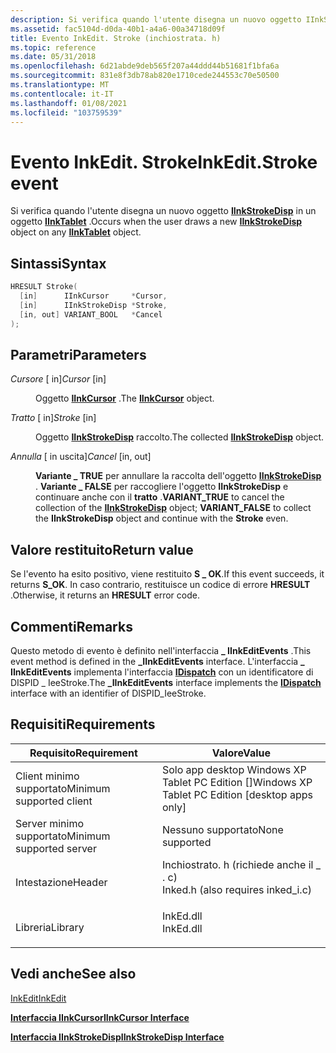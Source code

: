 ```yaml
---
description: Si verifica quando l'utente disegna un nuovo oggetto IInkStrokeDisp in un oggetto IInkTablet.
ms.assetid: fac5104d-d0da-40b1-a4a6-00a34718d09f
title: Evento InkEdit. Stroke (inchiostrata. h)
ms.topic: reference
ms.date: 05/31/2018
ms.openlocfilehash: 6d21abde9deb565f207a44ddd44b51681f1bfa6a
ms.sourcegitcommit: 831e8f3db78ab820e1710cede244553c70e50500
ms.translationtype: MT
ms.contentlocale: it-IT
ms.lasthandoff: 01/08/2021
ms.locfileid: "103759539"
---
```

# <a name="inkeditstroke-event"></a><span data-ttu-id="205a8-103">Evento InkEdit. Stroke</span><span class="sxs-lookup"><span data-stu-id="205a8-103">InkEdit.Stroke event</span></span>

<span data-ttu-id="205a8-104">Si verifica quando l'utente disegna un nuovo oggetto [**IInkStrokeDisp**](/windows/desktop/api/msinkaut/nn-msinkaut-iinkstrokedisp) in un oggetto [**IInkTablet**](/windows/desktop/api/msinkaut/nn-msinkaut-iinktablet) .</span><span class="sxs-lookup"><span data-stu-id="205a8-104">Occurs when the user draws a new [**IInkStrokeDisp**](/windows/desktop/api/msinkaut/nn-msinkaut-iinkstrokedisp) object on any [**IInkTablet**](/windows/desktop/api/msinkaut/nn-msinkaut-iinktablet) object.</span></span>

## <a name="syntax"></a><span data-ttu-id="205a8-105">Sintassi</span><span class="sxs-lookup"><span data-stu-id="205a8-105">Syntax</span></span>


```C++
HRESULT Stroke(
  [in]      IInkCursor     *Cursor,
  [in]      IInkStrokeDisp *Stroke,
  [in, out] VARIANT_BOOL   *Cancel
);
```



## <a name="parameters"></a><span data-ttu-id="205a8-106">Parametri</span><span class="sxs-lookup"><span data-stu-id="205a8-106">Parameters</span></span>

<dl> <dt>

<span data-ttu-id="205a8-107">*Cursore* \[ in\]</span><span class="sxs-lookup"><span data-stu-id="205a8-107">*Cursor* \[in\]</span></span>
</dt> <dd>

<span data-ttu-id="205a8-108">Oggetto [**IInkCursor**](/windows/desktop/api/msinkaut/nn-msinkaut-iinkcursor) .</span><span class="sxs-lookup"><span data-stu-id="205a8-108">The [**IInkCursor**](/windows/desktop/api/msinkaut/nn-msinkaut-iinkcursor) object.</span></span>

</dd> <dt>

<span data-ttu-id="205a8-109">*Tratto* \[ in\]</span><span class="sxs-lookup"><span data-stu-id="205a8-109">*Stroke* \[in\]</span></span>
</dt> <dd>

<span data-ttu-id="205a8-110">Oggetto [**IInkStrokeDisp**](/windows/desktop/api/msinkaut/nn-msinkaut-iinkstrokedisp) raccolto.</span><span class="sxs-lookup"><span data-stu-id="205a8-110">The collected [**IInkStrokeDisp**](/windows/desktop/api/msinkaut/nn-msinkaut-iinkstrokedisp) object.</span></span>

</dd> <dt>

<span data-ttu-id="205a8-111">*Annulla* \[ in uscita\]</span><span class="sxs-lookup"><span data-stu-id="205a8-111">*Cancel* \[in, out\]</span></span>
</dt> <dd>

<span data-ttu-id="205a8-112">**Variante \_ TRUE** per annullare la raccolta dell'oggetto [**IInkStrokeDisp**](/windows/desktop/api/msinkaut/nn-msinkaut-iinkstrokedisp) . **Variante \_ FALSE** per raccogliere l'oggetto **IInkStrokeDisp** e continuare anche con il **tratto** .</span><span class="sxs-lookup"><span data-stu-id="205a8-112">**VARIANT\_TRUE** to cancel the collection of the [**IInkStrokeDisp**](/windows/desktop/api/msinkaut/nn-msinkaut-iinkstrokedisp) object; **VARIANT\_FALSE** to collect the **IInkStrokeDisp** object and continue with the **Stroke** even.</span></span>

</dd> </dl>

## <a name="return-value"></a><span data-ttu-id="205a8-113">Valore restituito</span><span class="sxs-lookup"><span data-stu-id="205a8-113">Return value</span></span>

<span data-ttu-id="205a8-114">Se l'evento ha esito positivo, viene restituito **S \_ OK**.</span><span class="sxs-lookup"><span data-stu-id="205a8-114">If this event succeeds, it returns **S\_OK**.</span></span> <span data-ttu-id="205a8-115">In caso contrario, restituisce un codice di errore **HRESULT** .</span><span class="sxs-lookup"><span data-stu-id="205a8-115">Otherwise, it returns an **HRESULT** error code.</span></span>

## <a name="remarks"></a><span data-ttu-id="205a8-116">Commenti</span><span class="sxs-lookup"><span data-stu-id="205a8-116">Remarks</span></span>

<span data-ttu-id="205a8-117">Questo metodo di evento è definito nell'interfaccia **\_ IInkEditEvents** .</span><span class="sxs-lookup"><span data-stu-id="205a8-117">This event method is defined in the **\_IInkEditEvents** interface.</span></span> <span data-ttu-id="205a8-118">L'interfaccia **\_ IInkEditEvents** implementa l'interfaccia [**IDispatch**](/windows/win32/api/oaidl/nn-oaidl-idispatch) con un identificatore di DISPID \_ IeeStroke.</span><span class="sxs-lookup"><span data-stu-id="205a8-118">The **\_IInkEditEvents** interface implements the [**IDispatch**](/windows/win32/api/oaidl/nn-oaidl-idispatch) interface with an identifier of DISPID\_IeeStroke.</span></span>

## <a name="requirements"></a><span data-ttu-id="205a8-119">Requisiti</span><span class="sxs-lookup"><span data-stu-id="205a8-119">Requirements</span></span>



| <span data-ttu-id="205a8-120">Requisito</span><span class="sxs-lookup"><span data-stu-id="205a8-120">Requirement</span></span> | <span data-ttu-id="205a8-121">Valore</span><span class="sxs-lookup"><span data-stu-id="205a8-121">Value</span></span> |
|-------------------------------------|---------------------------------------------------------------------------------------------------------------|
| <span data-ttu-id="205a8-122">Client minimo supportato</span><span class="sxs-lookup"><span data-stu-id="205a8-122">Minimum supported client</span></span><br/> | <span data-ttu-id="205a8-123">Solo app desktop Windows XP Tablet PC Edition \[\]</span><span class="sxs-lookup"><span data-stu-id="205a8-123">Windows XP Tablet PC Edition \[desktop apps only\]</span></span><br/>                                                 |
| <span data-ttu-id="205a8-124">Server minimo supportato</span><span class="sxs-lookup"><span data-stu-id="205a8-124">Minimum supported server</span></span><br/> | <span data-ttu-id="205a8-125">Nessuno supportato</span><span class="sxs-lookup"><span data-stu-id="205a8-125">None supported</span></span><br/>                                                                                     |
| <span data-ttu-id="205a8-126">Intestazione</span><span class="sxs-lookup"><span data-stu-id="205a8-126">Header</span></span><br/>                   | <dl> <span data-ttu-id="205a8-127"><dt>Inchiostrato. h (richiede anche il \_ . c)</dt></span><span class="sxs-lookup"><span data-stu-id="205a8-127"><dt>Inked.h (also requires inked\_i.c)</dt></span></span> </dl> |
| <span data-ttu-id="205a8-128">Libreria</span><span class="sxs-lookup"><span data-stu-id="205a8-128">Library</span></span><br/>                  | <dl> <span data-ttu-id="205a8-129"><dt>InkEd.dll</dt></span><span class="sxs-lookup"><span data-stu-id="205a8-129"><dt>InkEd.dll</dt></span></span> </dl>                          |



## <a name="see-also"></a><span data-ttu-id="205a8-130">Vedi anche</span><span class="sxs-lookup"><span data-stu-id="205a8-130">See also</span></span>

<dl> <dt>

[<span data-ttu-id="205a8-131">InkEdit</span><span class="sxs-lookup"><span data-stu-id="205a8-131">InkEdit</span></span>](inkedit-control-reference.md)
</dt> <dt>

[<span data-ttu-id="205a8-132">**Interfaccia IInkCursor**</span><span class="sxs-lookup"><span data-stu-id="205a8-132">**IInkCursor Interface**</span></span>](/windows/desktop/api/msinkaut/nn-msinkaut-iinkcursor)
</dt> <dt>

[<span data-ttu-id="205a8-133">**Interfaccia IInkStrokeDisp**</span><span class="sxs-lookup"><span data-stu-id="205a8-133">**IInkStrokeDisp Interface**</span></span>](/windows/desktop/api/msinkaut/nn-msinkaut-iinkstrokedisp)
</dt> </dl>

 

